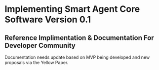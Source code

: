 # Implementing Smart Agent Core Software Version 0.1
## Reference Implimentation & Documentation For Developer Community

Documentation needs update based on MVP being developed and new proposals via the Yellow Paper.
